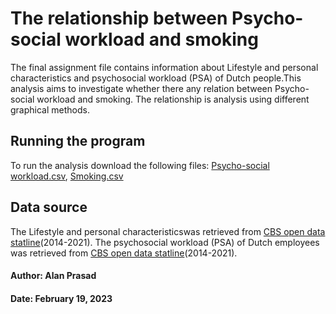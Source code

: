 # The relationship between Psycho-social workload and smoking

The final assignment file contains information about Lifestyle and personal characteristics and  psychosocial workload (PSA) of Dutch people.This analysis aims to investigate whether there any relation between Psycho-social workload and smoking. The relationship is analysis using different graphical methods.

## Running the program
To run the analysis download the following files: [Psycho-social workload.csv]([https://ourworldindata.org/human-development-index](https://opendata.cbs.nl/statline/portal.html?_la=nl&_catalog=CBS&tableId=83049NED&_theme=175)), [Smoking.csv](https://opendata.cbs.nl/statline/portal.html?_la=nl&_catalog=CBS&tableId=85457NED&_theme=162)

## Data source
The Lifestyle and personal characteristicswas retrieved from [CBS open data statline](https://opendata.cbs.nl/statline/portal.html?_la=nl&_catalog=CBS)(2014-2021).
The psychosocial workload (PSA) of Dutch employees was retrieved from [CBS open data statline](https://opendata.cbs.nl/statline/portal.html?_la=nl&_catalog=CBS)(2014-2021).

#### Author: Alan Prasad
#### Date: February 19, 2023
